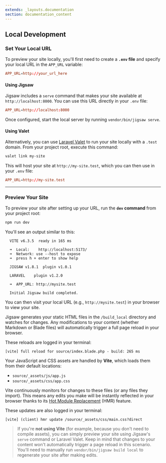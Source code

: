 ```yaml
---
extends: _layouts.documentation
section: documentation_content
---
```


## Local Development

### Set Your Local URL

To preview your site locally, you'll first need to create a **`.env` file** and specify your local URL in the `APP_URL` variable:

```toml
APP_URL=http://your_url_here
```

#### Using Jigsaw

Jigsaw includes a `serve` command that makes your site available at `http://localhost:8000`. You can use this URL directly in your `.env` file:

```toml
APP_URL=http://localhost:8000
```

Once configured, start the local server by running `vendor/bin/jigsaw serve`.

#### Using Valet

Alternatively, you can use [Laravel Valet](https://laravel.com/docs/12.x/valet) to run your site locally with a `.test` domain. From your project root, execute this command:

```sh
valet link my-site
```

This will host your site at `http://my-site.test`, which you can then use in your `.env` file:

```toml
APP_URL=http://my-site.test
```

-----

### Preview Your Site

To preview your site after setting up your URL, run the **`dev` command** from your project root:

```sh
npm run dev
```

You'll see an output similar to this:

```text
  VITE v6.3.5  ready in 165 ms

  ➜  Local:    http://localhost:5173/
  ➜  Network: use --host to expose
  ➜  press h + enter to show help

  JIGSAW v1.8.1  plugin v1.0.1

  LARAVEL    plugin v1.2.0

  ➜  APP_URL: http://mysite.test

  Initial Jigsaw build completed.
```

You can then visit your local URL (e.g., `http://mysite.test`) in your browser to view your site.

Jigsaw generates your static HTML files in the `/build_local` directory and watches for changes. Any modifications to your content (whether Markdown or Blade files) will automatically trigger a full page reload in your browser.

These reloads are logged in your terminal:

```text
[vite] full reload for source/index.blade.php - build: 265 ms
```

Your JavaScript and CSS assets are handled by **Vite**, which loads them from their default locations:

  * `source/_assets/js/app.js`
  * `source/_assets/css/app.css`

Vite continuously monitors for changes to these files (or any files they import). This means any edits you make will be instantly reflected in your browser thanks to its [Hot Module Replacement](https://vite.dev/guide/features.html#hot-module-replacement) (HMR) feature.

These updates are also logged in your terminal:

```text
[vite] (client) hmr update /source/_assets/css/main.css?direct
```

> If you're **not using Vite** (for example, because you don't need to compile assets), you can simply preview your site using Jigsaw's `serve` command or Laravel Valet. Keep in mind that changes to your content won't automatically trigger a page reload in this scenario. You'll need to manually run `vendor/bin/jigsaw build local` to regenerate your site after making edits.
